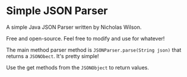 # Simple JSON Parser

A simple Java JSON Parser written by Nicholas Wilson.

Free and open-source. Feel free to modify and use for whatever!

The main method parser method is `JSONParser.parse(String json)` that returns a `JSONObect`. It's pretty simple!

Use the get methods from the `JSONObject` to return values.